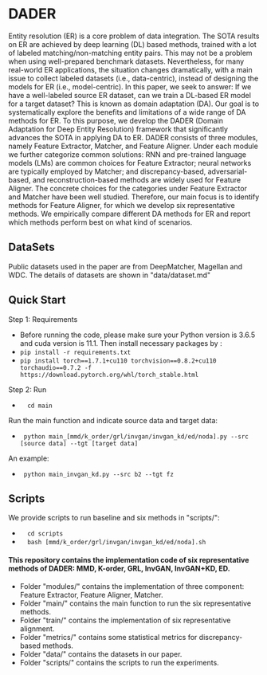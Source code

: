 # DADER

Entity resolution (ER) is a core problem of data integration. The SOTA results on ER are achieved by deep learning (DL) based methods, trained with a lot of labeled matching/non-matching entity pairs. This may not be a problem when using well-prepared benchmark datasets. Nevertheless, for many real-world ER applications, the situation changes dramatically, with a main issue to collect labeled datasets (i.e., data-centric), instead of designing the models for ER (i.e., model-centric). In this paper, we seek to answer: If we have a well-labeled source ER dataset, can we train a DL-based ER model for a target dataset? This is known as domain adaptation (DA). Our goal is to systematically explore the benefits and limitations of a wide range of DA methods for ER. To this purpose, we develop the DADER (Domain Adaptation for Deep Entity Resolution) framework that significantly advances the SOTA in applying DA to ER. DADER consists of three modules, namely Feature Extractor, Matcher, and Feature Aligner. Under each module we further categorize common solutions: RNN and pre-trained language models (LMs) are common choices for Feature Extractor; neural networks are typically employed by Matcher; and discrepancy-based, adversarial-based, and reconstruction-based methods are widely used for Feature Aligner. The concrete choices for the categories under Feature Extractor and Matcher have been well studied. Therefore, our main focus is to identify methods for Feature Aligner, for which we develop six representative methods. We empirically compare different DA methods for ER and report which methods perform best on what kind of scenarios.

## DataSets
Public datasets used in the paper are from DeepMatcher, Magellan and WDC.
The details of datasets are shown in "data/dataset.md"

## Quick Start
Step 1: Requirements
- Before running the code, please make sure your Python version is 3.6.5 and cuda version is 11.1. Then install necessary packages by :
- `pip install -r requirements.txt`
- `pip install torch==1.7.1+cu110 torchvision==0.8.2+cu110 torchaudio==0.7.2 -f https://download.pytorch.org/whl/torch_stable.html`

Step 2: Run

-    `  cd main`

Run the main function and indicate source data and target data:
-    ` python main_[mmd/k_order/grl/invgan/invgan_kd/ed/noda].py --src [source data] --tgt [target data]`

An example:
-    ` python main_invgan_kd.py --src b2 --tgt fz`

## Scripts
We provide scripts to run baseline and six methods in "scripts/":

-    `  cd scripts`
-    `  bash [mmd/k_order/grl/invgan/invgan_kd/ed/noda].sh`

#### This repository contains the implementation code of six representative methods of DADER: MMD, K-order, GRL, InvGAN, InvGAN+KD, ED.
- Folder "modules/" contains the implementation of three component: Feature Extractor, Feature Aligner, Matcher.
- Folder "main/" contains the main function to run the six representative methods.
- Folder "train/" contains the implementation of six representative alignment.
- Folder "metrics/" contains some statistical metrics for discrepancy-based methods.
- Folder "data/" contains the datasets in our paper.
- Folder "scripts/" contains the scripts to run the experiments.